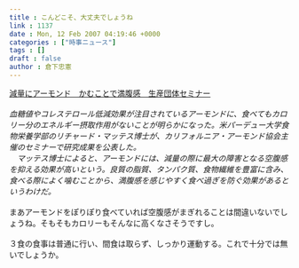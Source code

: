 ```yaml
---
title : こんどこそ、大丈夫でしょうね
link : 1137
date : Mon, 12 Feb 2007 04:19:46 +0000
categories : ["時事ニュース"]
tags : []
draft : false
author : 倉下忠憲
---
```


<A HREF="http://www.iza.ne.jp/news/newsarticle/life/health/38971/" TARGET="_blank">減量にアーモンド　かむことで満腹感　生産団体セミナー</A><BR><BR><I>血糖値やコレステロール低減効果が注目されているアーモンドに、食べてもカロリー分のエネルギー摂取作用がないことが明らかになった。米パーデュー大学食物栄養学部のリチャード・マッテス博士が、カリフォルニア・アーモンド協会主催のセミナーで研究成果を公表した。<BR>　マッテス博士によると、アーモンドには、減量の際に最大の障害となる空腹感を抑える効果が高いという。良質の脂質、タンパク質、食物繊維を豊富に含み、食べる際によく噛むことから、満腹感を感じやすく食べ過ぎを防ぐ効果があるというわけだ。</I><BR><BR>まあアーモンドをぽりぽり食べていれば空腹感がまぎれることは間違いないでしょうね。そもそもカロリーもそんなに高くなさそうですし。<BR><BR>３食の食事は普通に行い、間食は取らず、しっかり運動する。これで十分では無いでしょうか。<br><br>
